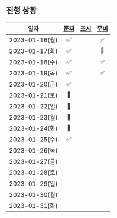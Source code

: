 ## 진행 상황

|      일자      | [준찌](https://github.com/juunzzi) | [조시](https://github.com/hyunrrr) | [무비](https://github.com/byhhh2) |
| :------------: | :--------------------------------: | :--------------------------------: | :---------------------------:|
| 2023-01-16(월) |                   ✅                 |                                    |✅|
| 2023-01-17(화) |                   ✅                 |                                    |🐶|
| 2023-01-18(수) |                   ✅                 |                                    |✅|
| 2023-01-19(목) |                   ✅                 |                                    |✅|
| 2023-01-20(금) |                   ✅                 |                                    ||
| 2023-01-21(토) |                   🐶                |                                    ||
| 2023-01-22(일) |                   🐶               |                                    ||
| 2023-01-23(월) |                   🐶               |                                    ||
| 2023-01-24(화) |                   🐶               |                                    ||
| 2023-01-25(수) |                   ✅                 |                                    ||
| 2023-01-26(목) |                                    |                                    ||
| 2023-01-27(금) |                                    |                                    ||
| 2023-01-28(토) |                                    |                                    ||
| 2023-01-29(일) |                                    |                                    ||
| 2023-01-30(월) |                                    |                                    ||
| 2023-01-31(화) |                                    |                                    ||
